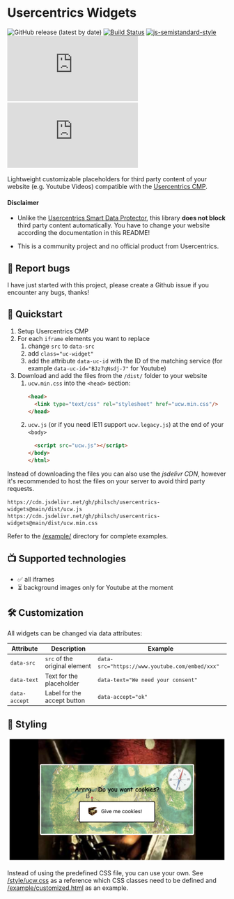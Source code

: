 Usercentrics Widgets 
=====================

![GitHub release (latest by date)](https://img.shields.io/github/v/release/philsch/usercentrics-widgets?style=flat-square)
[![Build Status](https://travis-ci.com/philsch/usercentrics-widgets.svg?branch=main)](https://travis-ci.com/philsch/usercentrics-widgets)
[![js-semistandard-style](https://img.shields.io/badge/code%20style-semistandard-brightgreen.svg?style=flat-square)](https://github.com/standard/semistandard)
![size ucw.js](https://img.shields.io/github/size/philsch/usercentrics-widgets/dist/ucw.js?style=flat-square&label=/dist/ucw.js)
![size ucw.legacy.js](https://img.shields.io/github/size/philsch/usercentrics-widgets/dist/ucw.legacy.js?style=flat-square&label=/dist/ucw.legacy.js)

Lightweight customizable placeholders for third party content of your website (e.g. Youtube Videos) compatible with the 
[Usercentrics CMP](https://usercentrics.com).

#### Disclaimer

* Unlike the [Usercentrics Smart Data Protector](https://docs.usercentrics.com/#/smart-data-protector), this library 
  **does not block** third party content automatically. You have to change your website according the documentation 
  in this README!
  
* This is a community project and no official product from Usercentrics.

## 🐞 Report bugs

I have just started with this project, please create a Github issue if you encounter any bugs, thanks! 

## 🚀 Quickstart

1. Setup Usercentrics CMP
1. For each `iframe` elements you want to replace
    1. change `src` to `data-src`
    1. add `class="uc-widget"`
    1. add the attribute `data-uc-id` with the ID of the matching service 
       (for example `data-uc-id="BJz7qNsdj-7"` for Youtube)
1. Download and add the files from the `/dist/` folder to your website
    1. `ucw.min.css` into the `<head>` section: 
       ```html
       <head>
         <link type="text/css" rel="stylesheet" href="ucw.min.css"/>
       </head>
       ```
    1. `ucw.js` (or if you need IE11 support `ucw.legacy.js`) at the end of your `<body>`
       ```html
         <script src="ucw.js"></script>
       </body>
       </html>
       ```
       
Instead of downloading the files you can also use the *jsdelivr CDN*, however it's recommended
to host the files on your server to avoid third party requests.

```
https://cdn.jsdelivr.net/gh/philsch/usercentrics-widgets@main/dist/ucw.js
https://cdn.jsdelivr.net/gh/philsch/usercentrics-widgets@main/dist/ucw.min.css
```

Refer to the [/example/](./example) directory for complete examples.

## 📺 Supported technologies

* ✅ all iframes
* ⏳ background images only for Youtube at the moment

## 🛠 Customization

All widgets can be changed via data attributes:

| Attribute     | Description                   | Example                                        |
| ------------- | ----------------------------- | ---------------------------------------------- |
| `data-src`    | `src` of the original element | `data-src="https://www.youtube.com/embed/xxx"` |
| `data-text`   | Text for the placeholder      | `data-text="We need your consent"`             |
| `data-accept` | Label for the accept button   | `data-accept="ok"`             |

## 🎨 Styling

![screenshot customization](/example/customized.png)

Instead of using the predefined CSS file, you can use your own. See [/style/ucw.css](/style/ucw.css) as a reference
which CSS classes need to be defined and [/example/customized.html](/example/customized.html) as an example.
